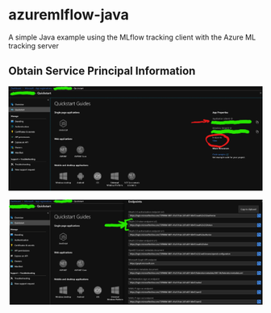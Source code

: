 # azuremlflow-java
A simple Java example using the MLflow tracking client with the Azure ML tracking server

## Obtain Service Principal Information
![Where to find service principal information in the Azure Portal](images/sp-quickstart.png)

![Which Authority URL to select](images/sp-oauth-endpoint.png)
